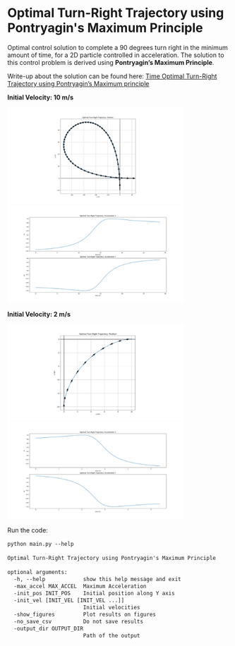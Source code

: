 # Optimal Turn-Right Trajectory using Pontryagin's Maximum Principle

Optimal control solution to complete a 90 degrees turn right in the minimum amount of time, for a 2D particle controlled in acceleration.
The solution to this control problem is derived using **Pontryagin’s Maximum Principle**.

Write-up about the solution can be found here: [Time Optimal Turn-Right Trajectory using Pontryagin’s Maximum principle](Optimal_Trajectory_Pontryagin.pdf)

**Initial Velocity: 10 m/s**

<img src="img/opti_traj_pos_10.png" alt="Position" width="400"/>
<img src="img/opti_traj_accel_10.png" alt="Acceleration" width="400"/>

**Initial Velocity: 2 m/s**

<img src="img/opti_traj_pos_2.png" alt="Position" width="400"/>
<img src="img/opti_traj_accel_2.png" alt="Acceleration" width="400"/>

Run the code:

```
python main.py --help

Optimal Turn-Right Trajectory using Pontryagin's Maximum Principle

optional arguments:
  -h, --help            show this help message and exit
  -max_accel MAX_ACCEL  Maximum Acceleration
  -init_pos INIT_POS    Initial position along Y axis
  -init_vel [INIT_VEL [INIT_VEL ...]]
                        Initial velocities
  -show_figures         Plot results on figures
  -no_save_csv          Do not save results
  -output_dir OUTPUT_DIR
                        Path of the output
```